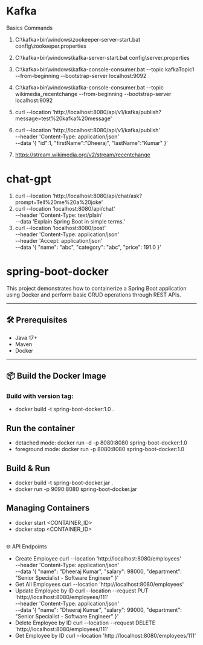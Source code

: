 # Kafka
Basics Commands
  1. C:\kafka>bin\windows\zookeeper-server-start.bat config\zookeeper.properties
  2. C:\kafka>bin\windows\kafka-server-start.bat config\server.properties
  3. C:\kafka>bin\windows\kafka-console-consumer.bat --topic kafkaTopic1 --from-beginning --bootstrap-server localhost:9092
  4. C:\kafka>bin\windows\kafka-console-consumer.bat --topic wikimedia_recentchange --from-beginning --bootstrap-server localhost:9092
  5. curl --location 'http://localhost:8080/api/v1/kafka/publish?message=test%20kafka%20message'
  6. curl --location 'http://localhost:8080/api/v1/kafka/publish' \
    --header 'Content-Type: application/json' \
    --data '{
        "id":1,
        "firstName":"Dheeraj",
        "lastName":"Kumar"
    }'
  
  7. https://stream.wikimedia.org/v2/stream/recentchange

# chat-gpt
1. curl --location 'http://localhost:8080/api/chat/ask?prompt=Tell%20me%20a%20joke'
2. curl --location 'localhost:8080/api/chat' \
--header 'Content-Type: text/plain' \
--data 'Explain Spring Boot in simple terms.'
3. curl --location 'localhost:8080/post' \
--header 'Content-Type: application/json' \
--header 'Accept: application/json' \
--data '{
    "name": "abc",
    "category": "abc",
    "price": 191.0
}'

# spring-boot-docker
  This project demonstrates how to containerize a Spring Boot application using Docker and perform basic CRUD operations through REST APIs.

---

## 🛠 Prerequisites
- Java 17+
- Maven
- Docker

---

## 📦 Build the Docker Image

### Build with version tag:
- docker build -t spring-boot-docker:1.0 .

## Run the container
- detached mode: docker run -d -p 8080:8080 spring-boot-docker:1.0
- foreground mode: docker run -p 8080:8080 spring-boot-docker:1.0

## Build & Run
- docker build -t spring-boot-docker.jar .
- docker run -p 9090:8080 spring-boot-docker.jar

## Managing Containers
- docker start <CONTAINER_ID>
- docker stop <CONTAINER_ID>

##
🌐 API Endpoints
- Create Employee
curl --location 'http://localhost:8080/employees' \
--header 'Content-Type: application/json' \
--data '{
    "name": "Dheeraj Kumar",
    "salary": 98000,
    "department": "Senior Specialist - Software Engineer"
}'
- Get All Employees
curl --location 'http://localhost:8080/employees'
- Update Employee by ID
curl --location --request PUT 'http://localhost:8080/employees/111' \
--header 'Content-Type: application/json' \
--data '{
    "name": "Dheeraj Kumar",
    "salary": 99000,
    "department": "Senior Specialist - Software Engineer"
}'
- Delete Employee by ID
curl --location --request DELETE 'http://localhost:8080/employees/111'
- Get Employee by ID
curl --location 'http://localhost:8080/employees/111'
